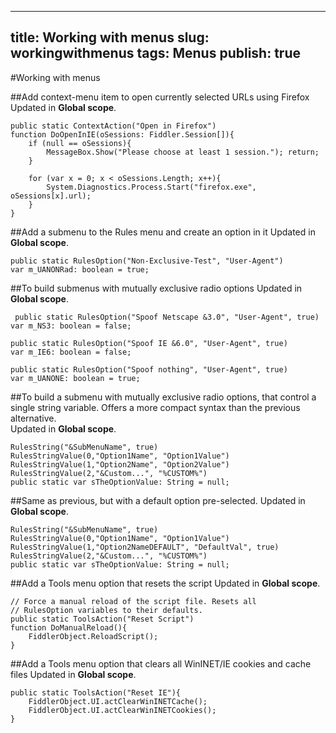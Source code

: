 <!-- http://www.fiddler2.com/Fiddler/dev/ScriptSamples.asp -->

---
title: Working with menus
slug: workingwithmenus
tags: Menus
publish: true
---


#Working with menus

##Add context-menu item to open currently selected URLs using Firefox
Updated in **Global scope**.

	public static ContextAction("Open in Firefox")
	function DoOpenInIE(oSessions: Fiddler.Session[]){ 
		if (null == oSessions){
			MessageBox.Show("Please choose at least 1 session."); return;
		}

		for (var x = 0; x < oSessions.Length; x++){
			System.Diagnostics.Process.Start("firefox.exe", oSessions[x].url);
		}
	}

##Add a submenu to the Rules menu and create an option in it
Updated in **Global scope**.

	public static RulesOption("Non-Exclusive-Test", "User-Agent") 
	var m_UANONRad: boolean = true; 
 	
##To build submenus with mutually exclusive radio options
Updated in **Global scope**.

	 public static RulesOption("Spoof Netscape &3.0", "User-Agent", true) 
	var m_NS3: boolean = false; 

	public static RulesOption("Spoof IE &6.0", "User-Agent", true) 
	var m_IE6: boolean = false; 

	public static RulesOption("Spoof nothing", "User-Agent", true) 
	var m_UANONE: boolean = true;	
	
##To build a submenu with mutually exclusive radio options, that control a single string variable. Offers a more compact syntax than the previous alternative.	
Updated in **Global scope**.

	RulesString("&SubMenuName", true) 
	RulesStringValue(0,"Option1Name", "Option1Value")
	RulesStringValue(1,"Option2Name", "Option2Value")
	RulesStringValue(2,"&Custom...", "%CUSTOM%")
	public static var sTheOptionValue: String = null;


##Same as previous, but with a default option pre-selected.
Updated in **Global scope**.

	RulesString("&SubMenuName", true) 
	RulesStringValue(0,"Option1Name", "Option1Value")
	RulesStringValue(1,"Option2NameDEFAULT", "DefaultVal", true)
	RulesStringValue(2,"&Custom...", "%CUSTOM%")
	public static var sTheOptionValue: String = null;
	
##Add a Tools menu option that resets the script
Updated in **Global scope**.

	// Force a manual reload of the script file. Resets all
	// RulesOption variables to their defaults.
	public static ToolsAction("Reset Script")
	function DoManualReload(){ 
		FiddlerObject.ReloadScript();
	}
 	
##Add a Tools menu option that clears all WinINET/IE cookies and cache files
Updated in **Global scope**.		
		
	public static ToolsAction("Reset IE"){		
		FiddlerObject.UI.actClearWinINETCache();
		FiddlerObject.UI.actClearWinINETCookies(); 
	}	